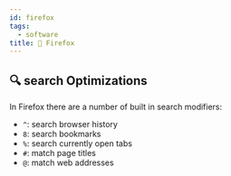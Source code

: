 ```yaml
---
id: firefox
tags:
  - software
title: 🦊 Firefox
---
```


## 🔍 search Optimizations

In Firefox there are a number of built in search modifiers:

- `^`: search browser history
- `8`: search bookmarks
- `%`: search currently open tabs
- `#`: match page titles
- `@`: match web addresses
